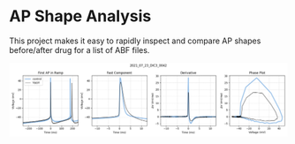 # AP Shape Analysis

This project makes it easy to rapidly inspect and compare AP shapes before/after drug for a list of ABF files.

![](example.png)